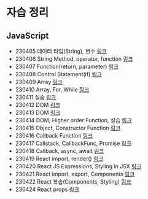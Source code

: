 # 자습 정리

## JavaScript
- 230405 데이터 타입(String), 변수 [링크](https://github.com/Hyn2/Udemy_JavaScript/tree/master/0405)
- 230406 String Method, operator, function [링크](https://github.com/Hyn2/Udemy_JavaScript/tree/master/0406)
- 230407 Function(return, parameter) [링크](https://github.com/Hyn2/Udemy_JavaScript/tree/master/0407)
- 230408 Control Statement(if) [링크](https://github.com/Hyn2/Udemy_JavaScript/tree/master/0408)
- 230409 Array [링크](https://github.com/Hyn2/Udemy_JavaScript/tree/master/0409)
- 230410 Array, For, While [링크](https://github.com/Hyn2/Udemy_JavaScript/tree/master/0410)
- 230411 실습 [링크](https://github.com/Hyn2/Udemy_JavaScript/tree/master/0411)
- 230412 DOM [링크](https://github.com/Hyn2/Udemy_JavaScript/tree/master/0412)
- 230413 DOM [링크](https://github.com/Hyn2/Udemy_JavaScript/tree/master/0413)
- 230414 DOM, Higher order Function, 실습 [링크](https://github.com/Hyn2/Udemy_JavaScript/tree/master/0414)
- 230415 Object, Constructor Function [링크](https://github.com/Hyn2/Udemy_JavaScript/tree/master/0415)
- 230416 Callback Function [링크](https://github.com/Hyn2/Udemy_JavaScript/tree/master/0416)
- 230417 Callstack, CallbackFunc, Promise [링크](https://github.com/Hyn2/Udemy_JavaScript/tree/master/0417)
- 230418 Callback, async, await [링크](https://github.com/Hyn2/Udemy_JavaScript/tree/master/0418)
- 230419 React import, render() [링크](https://codesandbox.io/dashboard/sandboxes/React?workspace=8796a805-41e8-4a23-ac98-e5e19b5b136a)
- 230420 React JS Expressions, Styling in JSX [링크](https://codesandbox.io/dashboard/sandboxes/React?workspace=8796a805-41e8-4a23-ac98-e5e19b5b136a)
- 230421 React import, export, Components [링크](https://codesandbox.io/dashboard/sandboxes/React?workspace=8796a805-41e8-4a23-ac98-e5e19b5b136a)
- 230422 React 복습(Components, Styling) [링크](https://github.com/Hyn2/udemy_react)
- 230424 React props [링크](https://codesandbox.io/dashboard/sandboxes/React?workspace=8796a805-41e8-4a23-ac98-e5e19b5b136a)